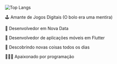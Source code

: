 ![Top Langs](https://github-readme-stats.vercel.app/api/top-langs/?username=Vet0r&layout=compact&theme=chartreuse-dark&hide=html,css&langs_count=3)

🕹️ Amante de Jogos Digitais (O bolo era uma mentira)

💚 Desenvolvedor em Nova Data

📱 Desenvolvedor de aplicações móveis em Flutter

🍎 Descobrindo novas coisas todos os dias

🧑🏽‍💻 Apaixonado por programação

